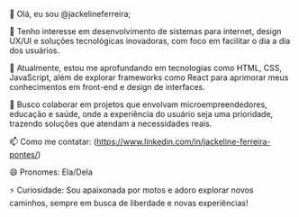👋 Olá, eu sou @jackelineferreira;

👀 Tenho interesse em desenvolvimento de sistemas para internet, design UX/UI e soluções tecnológicas inovadoras, com foco em facilitar o dia a dia dos usuários.

🌱 Atualmente, estou me aprofundando em tecnologias como HTML, CSS, JavaScript, além de explorar frameworks como React para aprimorar meus conhecimentos em front-end e design de interfaces.

💞️ Busco colaborar em projetos que envolvam microempreendedores, educação e saúde, onde a experiência do usuário seja uma prioridade, trazendo soluções que atendam a necessidades reais.

📫 Como me contatar: (https://www.linkedin.com/in/jackeline-ferreira-pontes/)

😄 Pronomes: Ela/Dela

⚡ Curiosidade: Sou apaixonada por motos e adoro explorar novos caminhos, sempre em busca de liberdade e novas experiências!

<!---
jackelineferreira/jackelineferreira is a ✨ special ✨ repository because its `README.md` (this file) appears on your GitHub profile.
You can click the Preview link to take a look at your changes.
--->
